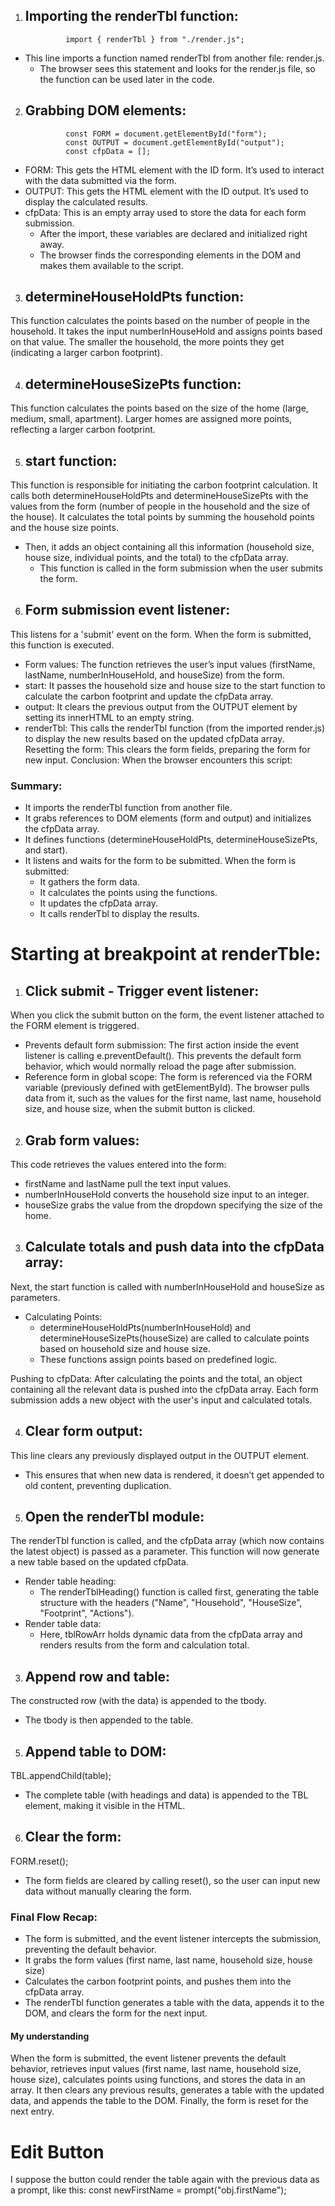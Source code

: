 1. ## Importing the renderTbl function:

                import { renderTbl } from "./render.js";

- This line imports a function named renderTbl from another file: render.js.
    - The browser sees this statement and looks for the render.js file, so the function can be used later in the code.
2. ## Grabbing DOM elements:

                const FORM = document.getElementById("form");
                const OUTPUT = document.getElementById("output");
                const cfpData = [];

- FORM: This gets the HTML element with the ID form. It’s used to interact with the data submitted via the form.
- OUTPUT: This gets the HTML element with the ID output. It’s used to display the calculated results.
- cfpData: This is an empty array used to store the data for each form submission. 
    - After the import, these variables are declared and initialized right away.
    - The browser finds the corresponding elements in the DOM and makes them available to the script.
3. ## determineHouseHoldPts function:

This function calculates the points based on the number of people in the household. It takes the input numberInHouseHold and assigns points based on that value. The smaller the household, the more points they get (indicating a larger carbon footprint).

4. ## determineHouseSizePts function:

This function calculates the points based on the size of the home (large, medium, small, apartment). Larger homes are assigned more points, reflecting a larger carbon footprint.

5. ## start function:

This function is responsible for initiating the carbon footprint calculation.
It calls both determineHouseHoldPts and determineHouseSizePts with the values from the form (number of people in the household and the size of the house).
It calculates the total points by summing the household points and the house size points.
- Then, it adds an object containing all this information (household size, house size, individual points, and the total) to the cfpData array.
    - This function is called in the form submission when the user submits the form.
6. ## Form submission event listener:

This listens for a 'submit' event on the form. When the form is submitted, this function is executed.
- Form values: The function retrieves the user’s input values (firstName, lastName, numberInHouseHold, and houseSize) from the form.
- start: It passes the household size and house size to the start function to calculate the carbon footprint and update the cfpData array.
- output: It clears the previous output from the OUTPUT element by setting its innerHTML to an empty string.
- renderTbl: This calls the renderTbl function (from the imported render.js) to display the new results based on the updated cfpData array.
Resetting the form: This clears the form fields, preparing the form for new input.
Conclusion:
When the browser encounters this script:

### Summary:
- It imports the renderTbl function from another file.
- It grabs references to DOM elements (form and output) and initializes the cfpData array.
- It defines functions (determineHouseHoldPts, determineHouseSizePts, and start).
- It listens and waits for the form to be submitted. When the form is submitted:
    - It gathers the form data.
    - It calculates the points using the functions.
    - It updates the cfpData array.
    - It calls renderTbl to display the results.

<!-- I was trying to set the breakpoint at "import {renderTrbl}" and it wasn't working. I documented the code in the order on the page. Below are updated notes: -->   

# Starting at breakpoint at renderTble: 
1. ## Click submit - Trigger event listener:
When you click the submit button on the form, the event listener attached to the FORM element is triggered.
- Prevents default form submission: The first action inside the event listener is calling e.preventDefault(). This prevents the default form behavior, which would normally reload the page after submission.
- Reference form in global scope: The form is referenced via the FORM variable (previously defined with getElementById). The browser pulls data from it, such as the values for the first name, last name, household size, and house size, when the submit button is clicked.

2. ## Grab form values:
This code retrieves the values entered into the form:
- firstName and lastName pull the text input values.
- numberInHouseHold converts the household size input to an integer.
- houseSize grabs the value from the dropdown specifying the size of the home.

3. ## Calculate totals and push data into the cfpData array:
Next, the start function is called with numberInHouseHold and houseSize as parameters.
- Calculating Points:
    - determineHouseHoldPts(numberInHouseHold) and determineHouseSizePts(houseSize) are called to calculate points based on household size and house size.
    - These functions assign points based on predefined logic.

Pushing to cfpData: After calculating the points and the total, an object containing all the relevant data is pushed into the cfpData array. Each form submission adds a new object with the user's input and calculated totals.

4. ## Clear form output:
This line clears any previously displayed output in the OUTPUT element.
- This ensures that when new data is rendered, it doesn’t get appended to old content, preventing duplication.

5. ## Open the renderTbl module:
The renderTbl function is called, and the cfpData array (which now contains the latest object) is passed as a parameter. This function will now generate a new table based on the updated cfpData.
- Render table heading:
    - The renderTblHeading() function is called first, generating the table structure with the headers ("Name", "Household", "HouseSize", "Footprint", "Actions").
- Render table data:
    - Here, tblRowArr holds dynamic data from the cfpData array and renders results from the form and calculation total. 

3. ## Append row and table:
The constructed row (with the data) is appended to the tbody.
- The tbody is then appended to the table.

5. ## Append table to DOM:
TBL.appendChild(table);
- The complete table (with headings and data) is appended to the TBL element, making it visible in the HTML.
6. ## Clear the form:
FORM.reset();
- The form fields are cleared by calling reset(), so the user can input new data without manually clearing the form.
### Final Flow Recap:
- The form is submitted, and the event listener intercepts the submission, preventing the default behavior.
- It grabs the form values (first name, last name, household size, house size)
- Calculates the carbon footprint points, and pushes them into the cfpData array.
- The renderTbl function generates a table with the data, appends it to the DOM, and clears the form for the next input.

#### My understanding
When the form is submitted, the event listener prevents the default behavior, retrieves input values (first name, last name, household size, house size), calculates points using functions, and stores the data in an array. It then clears any previous results, generates a table with the updated data, and appends the table to the DOM. Finally, the form is reset for the next entry.

# Edit Button
I suppose the button could render the table again with the previous data as a prompt, like this: const newFirstName = prompt("obj.firstName"); 